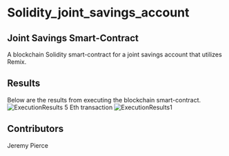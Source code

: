 # Solidity_joint_savings_account

## Joint Savings Smart-Contract
A blockchain Solidity smart-contract for a joint savings account that utilizes Remix.

## Results
Below are the results from executing the blockchain smart-contract.
![ExecutionResults](https://user-images.githubusercontent.com/98198920/188526855-409f2aef-d31a-49c1-8d00-a3ff95354b2c.png)
5 Eth transaction
![ExecutionResults1](https://user-images.githubusercontent.com/98198920/188526897-fd55252c-091e-4f51-8c2c-ed64ddbeb2dd.png)


## Contributors
Jeremy Pierce
